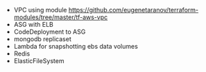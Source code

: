 - VPC using module https://github.com/eugenetaranov/terraform-modules/tree/master/tf-aws-vpc
- ASG with ELB
- CodeDeployment to ASG
- mongodb replicaset
- Lambda for snapshotting ebs data volumes
- Redis
- ElasticFileSystem
